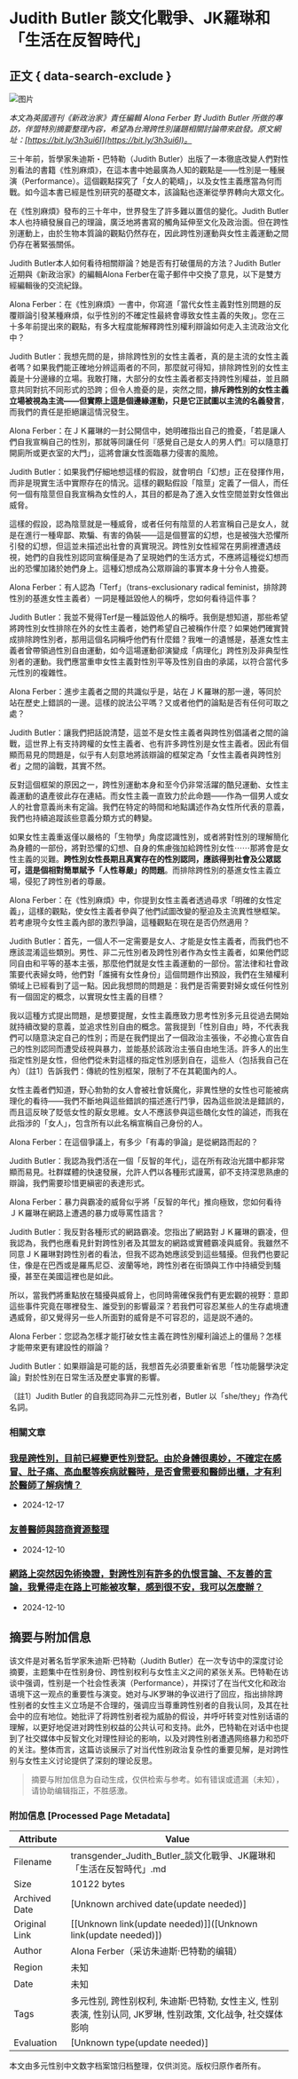 # Judith Butler 談文化戰爭、JK羅琳和「生活在反智時代」

## 正文 { data-search-exclude }


![图片](https://sp-ao.shortpixel.ai/client/to_webp,q_glossy,ret_img,w_1024,h_950/https://transgender.tapcpr.org/wp-content/uploads/2022/12/截圖-2022-12-22-下午6.14.01-1024x950.png)

_本文為英國週刊《新政治家》責任編輯 Alona Ferber 對 Judith Butler 所做的專訪，伴盟特別摘要整理內容，希望為台灣跨性別議題相關討論帶來啟發。原文網址：[https://bit.ly/3h3ui6I](https://bit.ly/3h3ui6I)。_

三十年前，哲學家朱迪斯・巴特勒（Judith Butler）出版了一本徹底改變人們對性別看法的書籍《性別麻煩》，在這本書中她最廣為人知的觀點是——性別是一種展演（Performance）。這個觀點探究了「女人的範疇」，以及女性主義應當為何而戰。如今這本書已經是性別研究的基礎文本，該論點也逐漸從學界轉向大眾文化。

在《性別麻煩》發布的三十年中，世界發生了許多難以置信的變化。Judith Butler 本人也持續發展自己的理論，廣泛地將書寫的觸角延伸至文化及政治面。但在跨性別運動上，由於生物本質論的觀點仍然存在，因此跨性別運動與女性主義運動之間仍存在著緊張關係。

Judith Butler本人如何看待相關辯論？她是否有打破僵局的方法？Judith Butler 近期與《新政治家》的編輯Alona Ferber在電子郵件中交換了意見，以下是雙方經編輯後的交流紀錄。

Alona Ferber：在《性別麻煩》一書中，你寫道「當代女性主義對性別問題的反覆辯論引發某種麻煩，似乎性別的不確定性最終會導致女性主義的失敗」。您在三十多年前提出來的觀點，有多大程度能解釋跨性別權利辯論如何走入主流政治文化中？

Judith Butler：我想先問的是，排除跨性別的女性主義者，真的是主流的女性主義者嗎？如果我們能正確地分辨這兩者的不同，那麼就可得知，排除跨性別的女性主義是十分邊緣的立場。我敢打賭，大部分的女性主義者都支持跨性別權益，並且願意共同對抗不同形式的恐跨；但令人擔憂的是，突然之間，**排斥跨性別的女性主義立場被視為主流——但實際上這是個邊緣運動，只是它正試圖以主流的名義發言**，而我們的責任是拒絕讓這情況發生。

Alona Ferber：在ＪＫ羅琳的一封公開信中，她明確指出自己的擔憂，「若是讓人們自我宣稱自己的性別，那就等同讓任何『感覺自己是女人的男人們』可以隨意打開廁所或更衣室的大門」，這將會讓女性面臨暴力侵害的風險。

Judith Butler：如果我們仔細地想這樣的假設，就會明白「幻想」正在發揮作用，而非是現實生活中實際存在的情況。這樣的觀點假設「陰莖」定義了一個人，而任何一個有陰莖但自我宣稱為女性的人，其目的都是為了進入女性空間並對女性做出威脅。

這樣的假設，認為陰莖就是一種威脅，或者任何有陰莖的人若宣稱自己是女人，就是在進行一種卑鄙、欺騙、有害的偽裝——這是個豐富的幻想，也是被強大恐懼所引發的幻想，但這並未描述出社會的真實現況。跨性別女性經常在男廁裡遭遇歧視，她們的自我性別認同宣稱僅是為了呈現她們的生活方式，不應將這種從幻想而出的恐懼加諸於她們身上。這種幻想成為公眾辯論的事實本身十分令人擔憂。

Alona Ferber：有人認為「Terf」（trans-exclusionary radical feminist，排除跨性別的基進女性主義者）一詞是種詆毀他人的稱呼，您如何看待這件事？

Judith Butler：我並不覺得Terf是一種詆毀他人的稱呼。我倒是想知道，那些希望將跨性別女性排除在外的女性主義者，她們希望自己被稱作什麼？如果她們確實贊成排除跨性別者，那用這個名詞稱呼他們有什麼錯？我唯一的遺憾是，基進女性主義者曾帶領過性別自由運動，如今這場運動卻演變成「病理化」跨性別及非典型性別者的運動。我們應當重申女性主義對性別平等及性別自由的承諾，以符合當代多元性別的複雜性。

Alona Ferber：進步主義者之間的共識似乎是，站在ＪＫ羅琳的那一邊，等同於站在歷史上錯誤的一邊。這樣的說法公平嗎？又或者他們的論點是否有任何可取之處？

Judith Butler：讓我們把話說清楚，這並不是女性主義者與跨性別倡議者之間的論戰，這世界上有支持跨權的女性主義者、也有許多跨性別是女性主義者。因此有個顯而易見的問題是，似乎有人刻意地將該辯論的框架定為「女性主義者與跨性別者」之間的論戰，其實不然。

反對這個框架的原因之一，跨性別運動本身和至今仍非常活躍的酷兒運動、女性主義運動的遺產彼此存在連結。而女性主義一直致力於此命題——作為一個男人或女人的社會意義尚未有定論。我們在特定的時間和地點講述作為女性所代表的意義，我們也持續追蹤該些意義分類方式的轉變。

如果女性主義重返僅以嚴格的「生物學」角度認識性別，或者將對性別的理解簡化為身體的一部份，將對恐懼的幻想、自身的焦慮強加給跨性別女性⋯⋯那將會是女性主義的災難。**跨性別女性長期且真實存在的性別認同，應該得到社會及公眾認可，這是個相對簡單賦予「人性尊嚴」的問題**。而排除跨性別的基進女性主義立場，侵犯了跨性別者的尊嚴。

Alona Ferber：在《性別麻煩》中，你提到女性主義者透過尋求「明確的女性定義」，這樣的觀點，使女性主義者參與了他們試圖改變的壓迫及主流異性戀框架。若考慮現今女性主義內部的激烈爭論，這種觀點在現在是否仍然適用？

Judith Butler：首先，一個人不一定需要是女人、才能是女性主義者，而我們也不應該混淆這些類別。男性、非二元性別者及跨性別者作為女性主義者，如果他們認同自由和平等的基本主張，那麼他們就是女性主義運動的一部份。當法律和社會政策要代表婦女時，他們對「誰擁有女性身份」這個問題作出預設，我們在生殖權利領域上已經看到了這一點。因此我想問的問題是：我們是否需要對婦女或任何性別有一個固定的概念，以實現女性主義的目標？

我以這種方式提出問題，是想要提醒，女性主義應致力思考性別多元且從過去開始就持續改變的意義，並追求性別自由的概念。當我提到「性別自由」時，不代表我們可以隨意決定自己的性別；而是在我們提出了一個政治主張後，不必擔心宣告自己的性別認同而遭受歧視與暴力，並能基於該政治主張自由地生活。許多人的出生指定性別是女性，但他們從未對這樣的指定性別感到自在，這些人（包括我自己在內）〔註1〕告訴我們：傳統的性別框架，限制了不在其範圍內的人。

女性主義者們知道，野心勃勃的女人會被社會妖魔化，非異性戀的女性也可能被病理化的看待——我們不斷地與這些錯誤的描述進行鬥爭，因為這些說法是錯誤的，而且這反映了貶低女性的厭女思維。女人不應該參與這些醜化女性的論述，而我在此指涉的「女人」，包含所有以此名稱宣稱自己身份的人。

Alona Ferber：在這個爭議上，有多少「有毒的爭論」是從網路而起的？

Judith Butler：我認為我們活在一個「反智的年代」，這在所有政治光譜中都非常顯而易見。社群媒體的快速發展，允許人們以各種形式謾罵，卻不支持深思熟慮的辯論，我們需要珍惜更縝密的表達形式。

Alona Ferber：暴力與霸凌的威脅似乎將「反智的年代」推向極致，您如何看待ＪＫ羅琳在網路上遭遇的暴力或辱罵性語言？

Judith Butler：我反對各種形式的網路霸凌。您指出了網路對ＪＫ羅琳的霸凌，但我認為，我們也應看見針對跨性別者及其盟友的網路或實體霸凌與威脅。我雖然不同意ＪＫ羅琳對跨性別者的看法，但我不認為她應該受到這些騷擾。但我們也要記住，像是在巴西或是羅馬尼亞、波蘭等地，跨性別者在街頭與工作中持續受到騷擾，甚至在美國這裡也是如此。

所以，當我們將重點放在騷擾與威脅上，也同時需確保我們有更宏觀的視野：意即這些事件究竟在哪裡發生、誰受到的影響最深？若我們可容忍某些人的生存處境遭遇威脅，卻又覺得另一些人所面對的威脅是不可容忍的，這是説不通的。

Alona Ferber：您認為怎樣才能打破女性主義在跨性別權利論述上的僵局？怎樣才能帶來更有建設性的辯論？

Judith Butler：如果辯論是可能的話，我想首先必須要重新省思「性功能醫學決定論」對於性別在日常生活及歷史事實的影響。

〔註1〕Judith Butler 的自我認同為非二元性別者，Butler 以「she/they」作為代名詞。

### 相關文章

### [我是跨性別，目前已經變更性別登記。由於身體很奧妙，不確定在感冒、肚子痛、高血壓等疾病就醫時，是否會需要和醫師出櫃，才有利於醫師了解病情？](https://transgender.tapcpr.org/archives/11714)

-   2024-12-17

### [友善醫師與諮商資源整理](https://transgender.tapcpr.org/archives/11189)

-   2024-12-10

### [網路上突然因免術換證，對跨性別有許多的仇恨言論、不友善的言論，我覺得走在路上可能被攻擊，感到很不安，我可以怎麼辦？](https://transgender.tapcpr.org/archives/11172)

-   2024-12-10
<!-- tcd_original_link https://transgender.tapcpr.org/archives/5016 -->


## 摘要与附加信息

<!-- tcd_abstract -->
该文件是对著名哲学家朱迪斯·巴特勒（Judith Butler）在一次专访中的深度讨论摘要，主题集中在性别身份、跨性别权利与女性主义之间的紧张关系。巴特勒在访谈中强调，性别是一个社会性表演（Performance），并探讨了在当代文化和政治语境下这一观点的重要性与演变。她对与JK罗琳的争议进行了回应，指出排除跨性别者的女性主义立场是不合理的，强调应当尊重跨性别者的自我认同，及其在社会中的应有地位。她批评了将跨性别者视为威胁的假设，并呼吁转变对性别话语的理解，以更好地促进对跨性别权益的公共认可和支持。此外，巴特勒在对话中也提到了社交媒体中反智文化对理性辩论的影响，以及对跨性别者遭遇网络暴力和恐吓的关注。整体而言，这篇访谈展示了对当代性别政治复杂性的重要见解，是对跨性别与女性主义讨论提供了深刻的理论反思。
<!-- tcd_abstract_end -->

> 摘要与附加信息为自动生成，仅供检索与参考。如有错误或遗漏（未知），请协助编辑指正，不胜感激。

### 附加信息 [Processed Page Metadata]

| Attribute       | Value                                  |
|-----------------|----------------------------------------|
| Filename        | transgender_Judith_Butler_談文化戰爭、JK羅琳和「生活在反智時代」.md                             |
| Size            | 10122 bytes                           |
| Archived Date   | [Unknown archived date(update needed)]                             |
| Original Link   | [[Unknown link(update needed)]]([Unknown link(update needed)])                       |
| Author          | Alona Ferber（采访朱迪斯·巴特勒的编辑）                               |
| Region          | 未知                               |
| Date            | 未知                                 |
| Tags            | 多元性别, 跨性别权利, 朱迪斯·巴特勒, 女性主义, 性别表演, 性别认同, JK罗琳, 性别政策, 文化战争, 社交媒体影响                                 |
| Evaluation            | [Unknown type(update needed)]                                 |
<!-- tcd_table_end -->

本文由多元性别中文数字档案馆归档整理，仅供浏览。版权归原作者所有。
